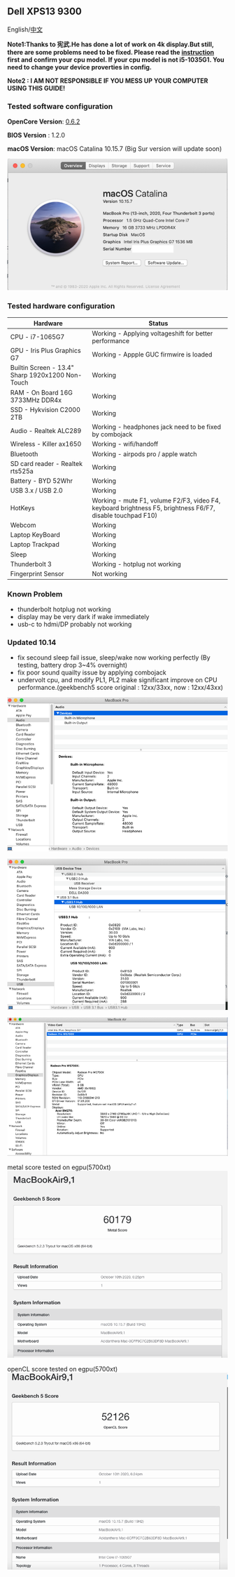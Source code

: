## Dell XPS13 9300

English/[中文](README-CN.md)


**Note1:Thanks to 宪武.He has done a lot of work on 4k display.But still, there are some problems need to be fixed. Please read the [instruction](README_4k_i5.md) first and confirm your cpu model. If your cpu model is not i5-1035G1. You need to change your device proverties in config.**  
            

**Note2 : I AM NOT RESPONSIBLE IF YOU MESS UP YOUR COMPUTER USING THIS GUIDE!**

### Tested software configuration

**OpenCore Version**: [0.6.2](https://github.com/acidanthera/OpenCorePkg/releases)

**BIOS Version** : 1.2.0

**macOS Version**: macOS Catalina 10.15.7 (Big Sur version will update soon) 

![hackintosh](./screenshot/hackintosh.png)

### Tested hardware configuration

| Hardware                   | Status                                                      |
| ----------------------     | ------------------------------------------------------------|
| CPU - i7-1065G7            | Working - Applying voltageshift for better performance   |
| GPU - Iris Plus Graphics G7| Working - Appple GUC firmwire is loaded                     |
| Builtin Screen - 13.4" Sharp 1920x1200 Non-Touch | Working                               |
| RAM - On Board 16G 3733MHz DDR4x | Working |
| SSD - Hykvision C2000 2TB        | Working |
| Audio - Realtek ALC289           | Working - headphones jack need to be fixed by combojack |                              
| Wireless - Killer ax1650         | Working - wifi/handoff|
| Bluetooth                        | Working - airpods pro / apple watch |
| SD card reader - Realtek rts525a | Working |                     
| Battery - BYD 52Whr              | Working |                  
| USB 3.x / USB 2.0                | Working |
| HotKeys                          | Working - mute F1, volume F2/F3, video F4, keyboard brightness F5, brightness F6/F7, disable touchpad F10) |
| Webcom | Working |
| Laptop KeyBoard | Working |
|Laptop Trackpad|Working|
|Sleep| Working|
|Thunderbolt 3| Working - hotplug not working|
|Fingerprint Sensor|Not working|

### Known Problem
* thunderbolt hotplug not working
* display may be very dark if wake immediately 
* usb-c to hdmi/DP probably not working

### Updated 10.14

* fix secound sleep fail issue, sleep/wake now working perfectly (By testing, battery drop 3~4% overnight)
* fix poor sound quailty issue by applying combojack
* undervolt cpu, and modify PL1, PL2 make significant improve on CPU performance.(geekbench5 score original : 12xx/33xx, now : 12xx/43xx)

![usb2](./screenshot/usb2.png)

![audio2](./screenshot/audio2.png)

![egpu](./screenshot/egpu.png)

metal score tested on egpu(5700xt)
![metal score](./screenshot/egpu_score1.png)

openCL score tested on egpu(5700xt)
![openCL score](./screenshot/egpu_score2.png)
